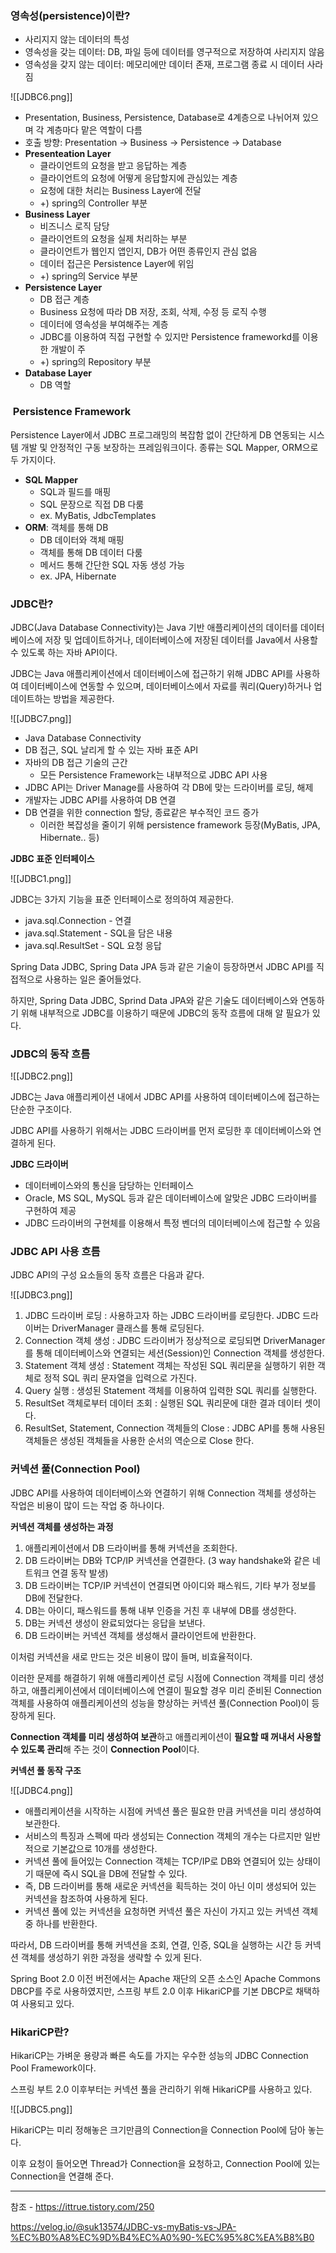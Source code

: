 

### 영속성(persistence)이란?

- 사리지지 않는 데이터의 특성
- 영속성을 갖는 데이터: DB, 파일 등에 데이터를 영구적으로 저장하여 사리지지 않음
- 영속성을 갖지 않는 데이터: 메모리에만 데이터 존재, 프로그램 종료 시 데이터 사라짐



![[JDBC6.png]]


- Presentation, Business, Persistence, Database로 4계층으로 나뉘어져 있으며 각 계층마다 맡은 역할이 다름
- 호출 방향: Presentation -> Business -> Persistence -> Database
- **Presenteation Layer**
    - 클라이언트의 요청을 받고 응답하는 계층
    - 클라이언트의 요청에 어떻게 응답할지에 관심있는 계층
    - 요청에 대한 처리는 Business Layer에 전달
    - +) spring의 Controller 부분
- **Business Layer**
    - 비즈니스 로직 담당
    - 클라이언트의 요청을 실제 처리하는 부분
    - 클라이언트가 웹인지 앱인지, DB가 어떤 종류인지 관심 없음
    - 데이터 접근은 Persistence Layer에 위임
    - +) spring의 Service 부분
- **Persistence Layer**
    - DB 접근 계층
    - Business 요청에 따라 DB 저장, 조회, 삭제, 수정 등 로직 수행
    - 데이터에 영속성을 부여해주는 계층
    - JDBC를 이용하여 직접 구현할 수 있지만 Persistence frameworkd를 이용한 개발이 주
    - +) spring의 Repository 부분
- **Database Layer**
    - DB 역할


###  Persistence Framework

Persistence Layer에서 JDBC 프로그래밍의 복잡함 없이 간단하게 DB 연동되는 시스템 개발 및 안정적인 구동 보장하는 프레임워크이다. 종류는 SQL Mapper, ORM으로 두 가지이다.

- **SQL Mapper**
    - SQL과 필드를 매핑
    - SQL 문장으로 직접 DB 다룸
    - ex. MyBatis, JdbcTemplates
- **ORM**: 객체를 통해 DB
    - DB 데이터와 객체 매핑
    - 객체를 통해 DB 데이터 다룸
    - 메서드 통해 간단한 SQL 자동 생성 가능
    - ex. JPA, Hibernate




### **JDBC란?**

JDBC(Java Database Connectivity)는 Java 기반 애플리케이션의 데이터를 데이터베이스에 저장 및 업데이트하거나, 데이터베이스에 저장된 데이터를 Java에서 사용할 수 있도록 하는 자바 API이다.

JDBC는 Java 애플리케이션에서 데이터베이스에 접근하기 위해 JDBC API를 사용하여 데이터베이스에 연동할 수 있으며, 데이터베이스에서 자료를 쿼리(Query)하거나 업데이트하는 방법을 제공한다.



![[JDBC7.png]]


- Java Database Connectivity
- DB 접근, SQL 날리게 할 수 있는 자바 표준 API
- 자바의 DB 접근 기술의 근간
    - 모든 Persistence Framework는 내부적으로 JDBC API 사용
- JDBC API는 Driver Manage를 사용하여 각 DB에 맞는 드라이버를 로딩, 해제
- 개발자는 JDBC API를 사용하여 DB 연결
- DB 연결을 위한 connection 할당, 종료같은 부수적인 코드 증가
    - 이러한 복잡성을 줄이기 위해 persistence framework 등장(MyBatis, JPA, Hibernate.. 등)







**JDBC 표준 인터페이스**

![[JDBC1.png]]


JDBC는 3가지 기능을 표준 인터페이스로 정의하여 제공한다.

- java.sql.Connection - 연결
- java.sql.Statement - SQL을 담은 내용
- java.sql.ResultSet - SQL 요청 응답

Spring Data JDBC, Spring Data JPA 등과 같은 기술이 등장하면서 JDBC API를 직접적으로 사용하는 일은 줄어들었다.

하지만, Spring Data JDBC, Sprind Data JPA와 같은 기술도 데이터베이스와 연동하기 위해 내부적으로 JDBC를 이용하기 때문에 JDBC의 동작 흐름에 대해 알 필요가 있다.

### **JDBC의 동작 흐름**



![[JDBC2.png]]


JDBC는 Java 애플리케이션 내에서 JDBC API를 사용하여 데이터베이스에 접근하는 단순한 구조이다.

JDBC API를 사용하기 위해서는 JDBC 드라이버를 먼저 로딩한 후 데이터베이스와 연결하게 된다.

**JDBC 드라이버**

- 데이터베이스와의 통신을 담당하는 인터페이스
- Oracle, MS SQL, MySQL 등과 같은 데이터베이스에 알맞은 JDBC 드라이버를 구현하여 제공
- JDBC 드라이버의 구현체를 이용해서 특정 벤더의 데이터베이스에 접근할 수 있음

### **JDBC API 사용 흐름**

JDBC API의 구성 요소들의 동작 흐름은 다음과 같다.


![[JDBC3.png]]



1. JDBC 드라이버 로딩 : 사용하고자 하는 JDBC 드라이버를 로딩한다. JDBC 드라이버는 DriverManager 클래스를 통해 로딩된다.
2. Connection 객체 생성 : JDBC 드라이버가 정상적으로 로딩되면 DriverManager를 통해 데이터베이스와 연결되는 세션(Session)인 Connection 객체를 생성한다.
3. Statement 객체 생성 : Statement 객체는 작성된 SQL 쿼리문을 실행하기 위한 객체로 정적 SQL 쿼리 문자열을 입력으로 가진다.
4. Query 실행 : 생성된 Statement 객체를 이용하여 입력한 SQL 쿼리를 실행한다.
5. ResultSet 객체로부터 데이터 조회 : 실행된 SQL 쿼리문에 대한 결과 데이터 셋이다.
6. ResultSet, Statement, Connection 객체들의 Close : JDBC API를 통해 사용된 객체들은 생성된 객체들을 사용한 순서의 역순으로 Close 한다.


### **커넥션 풀(Connection Pool)**

JDBC API를 사용하여 데이터베이스와 연결하기 위해 Connection 객체를 생성하는 작업은 비용이 많이 드는 작업 중 하나이다.

**커넥션 객체를 생성하는 과정**

1. 애플리케이션에서 DB 드라이버를 통해 커넥션을 조회한다.
2. DB 드라이버는 DB와 TCP/IP 커넥션을 연결한다. (3 way handshake와 같은 네트워크 연결 동작 발생)
3. DB 드라이버는 TCP/IP 커넥션이 연결되면 아이디와 패스워드, 기타 부가 정보를 DB에 전달한다.
4. DB는 아이디, 패스워드를 통해 내부 인증을 거친 후 내부에 DB를 생성한다.
5. DB는 커넥션 생성이 완료되었다는 응답을 보낸다.
6. DB 드라이버는 커넥션 객체를 생성해서 클라이언트에 반환한다.

이처럼 커넥션을 새로 만드는 것은 비용이 많이 들며, 비효율적이다.

이러한 문제를 해결하기 위해 애플리케이션 로딩 시점에 Connection 객체를 미리 생성하고, 애플리케이션에서 데이터베이스에 연결이 필요할 경우 미리 준비된 Connection 객체를 사용하여 애플리케이션의 성능을 향상하는 커넥션 풀(Connection Pool)이 등장하게 된다.

**Connection 객체를 미리 생성하여 보관**하고 애플리케이션이 **필요할 때 꺼내서 사용할 수 있도록 관리**해 주는 것이 **Connection Pool**이다.

**커넥션 풀 동작 구조**



![[JDBC4.png]]


- 애플리케이션을 시작하는 시점에 커넥션 풀은 필요한 만큼 커넥션을 미리 생성하여 보관한다.
- 서비스의 특징과 스펙에 따라 생성되는 Connection 객체의 개수는 다르지만 일반적으로 기본값으로 10개를 생성한다.
- 커넥션 풀에 들어있는 Connection 객체는 TCP/IP로 DB와 연결되어 있는 상태이기 때문에 즉시 SQL을 DB에 전달할 수 있다.
- 즉, DB 드라이버를 통해 새로운 커넥션을 획득하는 것이 아닌 이미 생성되어 있는 커넥션을 참조하여 사용하게 된다.
- 커넥션 풀에 있는 커넥션을 요청하면 커넥션 풀은 자신이 가지고 있는 커넥션 객체 중 하나를 반환한다.

따라서, DB 드라이버를 통해 커넥션을 조회, 연결, 인증, SQL을 실행하는 시간 등 커넥션 객체를 생성하기 위한 과정을 생략할 수 있게 된다.

Spring Boot 2.0 이전 버전에서는 Apache 재단의 오픈 소스인 Apache Commons DBCP를 주로 사용하였지만, 스프링 부트 2.0 이후 HikariCP를 기본 DBCP로 채택하여 사용되고 있다.

### **HikariCP란?**

HikariCP는 가벼운 용량과 빠른 속도를 가지는 우수한 성능의 JDBC Connection Pool Framework이다.

스프링 부트 2.0 이후부터는 커넥션 풀을 관리하기 위해 HikariCP를 사용하고 있다.


![[JDBC5.png]]

HikariCP는 미리 정해놓은 크기만큼의 Connection을 Connection Pool에 담아 놓는다.

이후 요청이 들어오면 Thread가 Connection을 요청하고, Connection Pool에 있는 Connection을 연결해 준다.



















---
참조 - https://ittrue.tistory.com/250


https://velog.io/@suk13574/JDBC-vs-myBatis-vs-JPA-%EC%B0%A8%EC%9D%B4%EC%A0%90-%EC%95%8C%EA%B8%B0


